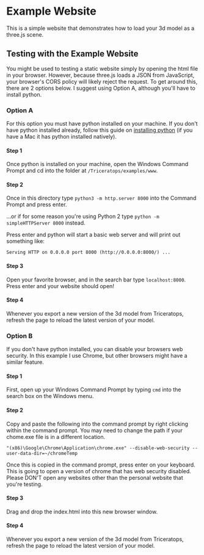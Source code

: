 # Example Website

This is a simple website that demonstrates how to load your 3d model as a three.js scene.

## Testing with the Example Website

You might be used to testing a static website simply by opening the html file in your browser. However, because three.js loads a JSON from JavaScript, your browser's CORS policy will likely reject the request. To get around this, there are 2 options below. I suggest using Option A, although you'll have to install python.

### Option A
For this option you must have python installed on your machine. If you don't have python installed already, follow this guide on [installing python](https://developer.mozilla.org/en-US/docs/Learn/Common_questions/set_up_a_local_testing_server) (if you have a Mac it has python installed natively).

#### Step 1
Once python is installed on your machine, open the Windows Command Prompt and cd into the folder at ```/Triceratops/examples/www```.

#### Step 2
Once in this directory type ```python3 -m http.server 8000``` into the Command Prompt and press enter.

...or if for some reason you're using Python 2 type ```python -m simpleHTTPServer 8000``` instead.

Press enter and python will start a basic web server and will print out something like:
```
Serving HTTP on 0.0.0.0 port 8000 (http://0.0.0.0:8000/) ...
```

#### Step 3
Open your favorite browser, and in the search bar type ```localhost:8000```. Press enter and your website should open!

#### Step 4
Whenever you export a new version of the 3d model from Triceratops, refresh the page to reload the latest version of your model.

### Option B
If you don't have python installed, you can disable your browsers web security. In this example I use Chrome, but other browsers might have a similar feature.

#### Step 1
First, open up your Windows Command Prompt by typing ```cmd``` into the search box on the Windows menu.

#### Step 2
Copy and paste the following into the command prompt by right clicking within the command prompt. You may need to change the path if your chome.exe file is in a different location.

```
"(x86)\Google\Chrome\Application\chrome.exe" --disable-web-security --user-data-dir=~/chromeTemp
```

Once this is copied in the command prompt, press enter on your keyboard. This is going to open a version of chrome that has web security disabled. Please DON'T open any websites other than the personal website that you're testing.

#### Step 3
Drag and drop the index.html into this new browser window.

#### Step 4
Whenever you export a new version of the 3d model from Triceratops, refresh the page to reload the latest version of your model.
